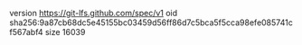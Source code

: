 version https://git-lfs.github.com/spec/v1
oid sha256:9a87cb68dc5e45155bc03459d56ff86d7c5bca5f5cca98efe085741cf567abf4
size 16039
